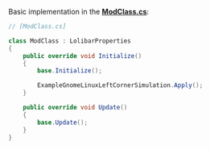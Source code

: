 Basic implementation in the **[ModClass.cs](https://github.com/supchyan/lolibar/blob/master/Modding/ModClass.cs)**:
```cs
// [ModClass.cs]

class ModClass : LolibarProperties
{
    public override void Initialize()
    {
        base.Initialize();

        ExampleGnomeLinuxLeftCornerSimulation.Apply();
    }

    public override void Update()
    {
        base.Update();
    }
}
```